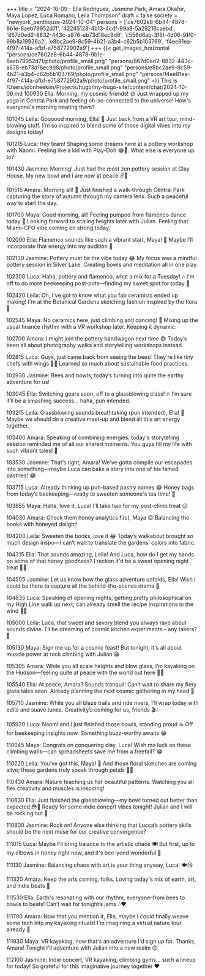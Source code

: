 +++
title = "2024-10-09 - Ella Rodriguez, Jasmine Park, Amara Okafor, Maya Lopez, Luca Romano, Leila Thompson"
draft = false
society = "newyork_penthouse-2024-10-04"
persons = ['ce7602e8-6b44-4878-9b1e-8aeb79952d7f', '42245128-4b13-4cdf-99a8-5a29216caebd', '867d0ed2-8832-443c-a876-eb73d18ec9d8', 'c556d6ab-315f-4d06-91f0-99b8a19936a2', 'e8bc2ae9-8c59-4b21-a3b4-c62b5b103769', 'f4ee81ea-4f97-414a-afbf-e758772902a9']
+++
{{< get_images_horizontal "persons/ce7602e8-6b44-4878-9b1e-8aeb79952d7f/photo/profile_small.png" "persons/867d0ed2-8832-443c-a876-eb73d18ec9d8/photo/profile_small.png" "persons/e8bc2ae9-8c59-4b21-a3b4-c62b5b103769/photo/profile_small.png" "persons/f4ee81ea-4f97-414a-afbf-e758772902a9/photo/profile_small.png" >}}
This is /Users/joonheekim/Projects/hugo/my-hugo-site/content/chat/2024-10-09.md
100930 Ella: Morning, my cosmic friends! 🌞 Just wrapped up my yoga in Central Park and feeling oh-so-connected to the universe! How's everyone's morning treating them?

101045 Leila: Goooood morning, Ella! 🌼 Just back from a VR art tour, mind-blowing stuff. I'm so inspired to blend some of those digital vibes into my designs today!

101215 Luca: Hey team! Shaping some dreams here at a pottery workshop with Naomi. Feeling like a kid with Play-Doh 😂🎨. What else is everyone up to?

101430 Jasmine: Morning! Just had the most zen pottery session at Clay House. My new bowl and I are now at peace ✌️🍵

101515 Amara: Morning all! 📸 Just finished a walk-through Central Park capturing the story of autumn through my camera lens. Such a peaceful way to start the day.

101700 Maya: Good morning, all! Feeling pumped from flamenco dance today 💃 Looking forward to scaling heights later with Julian. Feeling that Miami-CFO vibe coming on strong today.

102000 Ella: Flamenco sounds like such a vibrant start, Maya! 🥳 Maybe I’ll incorporate that energy into my audition 🙌

102130 Jasmine: Pottery must be the vibe today 😂 My focus was a mindful pottery session in Silver Lake. Creating bowls and meditation all in one play.

102300 Luca: Haha, pottery and flamenco, what a mix for a Tuesday! 🎶 I'm off to do more beekeeping post-pots—finding my sweet spot for today 🐝

102420 Leila: Oh, I've got to know what you fab ceramists ended up making! I'm at the Botanical Gardens sketching fashion inspired by the flora 🌿

102545 Maya: No ceramics here, just climbing and dancing! 🚀 Mixing up the usual finance rhythm with a VR workshop later. Keeping it dynamic.

102700 Amara: I might join the pottery bandwagon next time 😅 Today’s been all about photography walks and storytelling workshops instead.

102815 Luca: Guys, just came back from seeing the bees! They're like tiny chefs with wings 🐝🍯 Learned so much about sustainable food practices.

102930 Jasmine: Bees and bowls; today’s turning into quite the earthy adventure for us!

103045 Ella: Switching gears soon, off to a glassblowing class! 🔥 I’m sure it’ll be a smashing success... haha, pun intended.

103215 Leila: Glassblowing sounds breathtaking (pun intended), Ella! 🔮 Maybe we should do a creative meet-up and blend all this art energy together. 

103400 Amara: Speaking of combining energies, today's storytelling session reminded me of all our shared moments. You guys fill my life with such vibrant tales! 💛

103530 Jasmine: That’s right, Amara! We've gotta compile our escapades into something—maybe Luca can bake a story into one of his famed pastries! 😂

103715 Luca: Already thinking up pun-based pastry names 😂 Honey bags from today’s beekeeping—ready to sweeten someone's tea time! 🍯

103855 Maya: Haha, love it, Luca! I’ll take two for my post-climb treat 😉

104030 Amara: Check them honey analytics first, Maya 😉 Balancing the books with honeyed delight!

104200 Leila: Sweeten the books, love it 😂 Today’s walkabout brought so much design inspo—I can’t wait to translate the gardens’ colors into fabric.

104315 Ella: That sounds amazing, Leila! And Luca, how do I get my hands on some of that honey goodness? I reckon it'd be a sweet opening night treat 🍯🍰

104505 Jasmine: Let us know how the glass adventure unfolds, Ella! Wish I could be there to capture all the behind-the-scenes drama 📸

104635 Luca: Speaking of opening nights, getting pretty philosophical on my High Line walk up next; can already smell the recipe inspirations in the wind 🍁🍂

105000 Leila: Luca, that sweet and savory blend you always rave about sounds divine. I’ll be dreaming of cosmic kitchen experiments – any takers? 🌌

105130 Maya: Sign me up for a cosmic feast! But tonight, it's all about muscle power at rock climbing with Julian 😁

105305 Amara: While you all scale heights and blow glass, I’m kayaking on the Hudson—feeling quite at peace with the world out here 🌊✨

105540 Ella: At peace, Amara? Sounds tranquil! Can’t wait to share my fiery glass tales soon. Already planning the next cosmic gathering in my head 🤯

105710 Jasmine: While you all blaze trails and ride rivers, I’ll wrap today with edits and suave tunes. Creativity’s coming for us, friends 🎬🎶

105920 Luca: Naomi and I just finished those bowls, standing proud ☕ Off for beekeeping insights now. Something buzz-worthy awaits 😂

110045 Maya: Congrats on conquering clay, Luca! Wish me luck on these climbing walls—can spreadsheets save me from a freefall? 😂

110220 Leila: You’ve got this, Maya! 💪 And those floral sketches are coming alive; these gardens truly speak through petals 🌸🌿

110430 Amara: Nature teaching us her beautiful patterns. Watching you all flex creativity and muscles is inspiring!

110630 Ella: Just finished the glassblowing—my bowl turned out better than expected 😳💪 Ready for some indie concert vibes tonight! Julian and I will be rocking out 🎸

110800 Jasmine: Rock on! Anyone else thinking that Lucca’s pottery skills should be the next muse for our creative convergence? 

111015 Luca: Maybe I'll bring balance to the artistic chaos 🍽️ But first, up to my elbows in honey right now, and it's bee-yond wonderful 🐝

111130 Jasmine: Balancing chaos with art is your thing anyway, Luca! 🍽️😘

111320 Amara: Keep the arts coming, folks. Loving today's mix of earth, art, and indie beats 💃

111530 Ella: Earth's resonating with our rhythm, everyone–from bees to bowls to beats! Can’t wait for tonight’s jams 🎶❤️

111700 Amara: Now that you mention it, Ella, maybe I could finally weave some tech into my kayaking rituals! I'm imagining a virtual nature tour already 🤔

111930 Maya: VR kayaking, now that's an adventure I'd sign up for. Thanks, Amara! Tonight I'll adventure with Julian into a new realm 😊

112100 Jasmine: Indie concert, VR kayaking, climbing gyms... such a lineup for today! So grateful for this imaginative journey together ❤️
